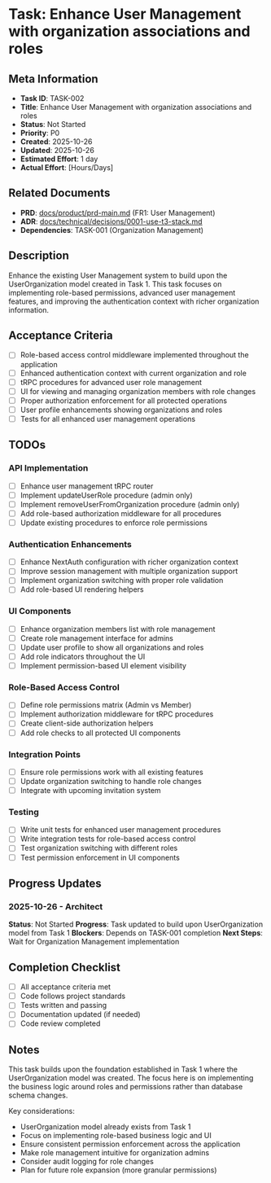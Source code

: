# Task: Enhance User Management with organization associations and roles

## Meta Information

- **Task ID**: TASK-002
- **Title**: Enhance User Management with organization associations and roles
- **Status**: Not Started
- **Priority**: P0
- **Created**: 2025-10-26
- **Updated**: 2025-10-26
- **Estimated Effort**: 1 day
- **Actual Effort**: [Hours/Days]

## Related Documents

- **PRD**: [docs/product/prd-main.md](../product/prd-main.md) (FR1: User Management)
- **ADR**: [docs/technical/decisions/0001-use-t3-stack.md](../technical/decisions/0001-use-t3-stack.md)
- **Dependencies**: TASK-001 (Organization Management)

## Description

Enhance the existing User Management system to build upon the UserOrganization model created in Task 1. This task focuses on implementing role-based permissions, advanced user management features, and improving the authentication context with richer organization information.

## Acceptance Criteria

- [ ] Role-based access control middleware implemented throughout the application
- [ ] Enhanced authentication context with current organization and role
- [ ] tRPC procedures for advanced user role management
- [ ] UI for viewing and managing organization members with role changes
- [ ] Proper authorization enforcement for all protected operations
- [ ] User profile enhancements showing organizations and roles
- [ ] Tests for all enhanced user management operations

## TODOs

### API Implementation
- [ ] Enhance user management tRPC router
- [ ] Implement updateUserRole procedure (admin only)
- [ ] Implement removeUserFromOrganization procedure (admin only)
- [ ] Add role-based authorization middleware for all procedures
- [ ] Update existing procedures to enforce role permissions

### Authentication Enhancements
- [ ] Enhance NextAuth configuration with richer organization context
- [ ] Improve session management with multiple organization support
- [ ] Implement organization switching with proper role validation
- [ ] Add role-based UI rendering helpers

### UI Components
- [ ] Enhance organization members list with role management
- [ ] Create role management interface for admins
- [ ] Update user profile to show all organizations and roles
- [ ] Add role indicators throughout the UI
- [ ] Implement permission-based UI element visibility

### Role-Based Access Control
- [ ] Define role permissions matrix (Admin vs Member)
- [ ] Implement authorization middleware for tRPC procedures
- [ ] Create client-side authorization helpers
- [ ] Add role checks to all protected UI components

### Integration Points
- [ ] Ensure role permissions work with all existing features
- [ ] Update organization switching to handle role changes
- [ ] Integrate with upcoming invitation system

### Testing
- [ ] Write unit tests for enhanced user management procedures
- [ ] Write integration tests for role-based access control
- [ ] Test organization switching with different roles
- [ ] Test permission enforcement in UI components

## Progress Updates

### 2025-10-26 - Architect
**Status**: Not Started
**Progress**: Task updated to build upon UserOrganization model from Task 1
**Blockers**: Depends on TASK-001 completion
**Next Steps**: Wait for Organization Management implementation

## Completion Checklist

- [ ] All acceptance criteria met
- [ ] Code follows project standards
- [ ] Tests written and passing
- [ ] Documentation updated (if needed)
- [ ] Code review completed

## Notes

This task builds upon the foundation established in Task 1 where the UserOrganization model was created. The focus here is on implementing the business logic around roles and permissions rather than database schema changes.

Key considerations:
- UserOrganization model already exists from Task 1
- Focus on implementing role-based business logic and UI
- Ensure consistent permission enforcement across the application
- Make role management intuitive for organization admins
- Consider audit logging for role changes
- Plan for future role expansion (more granular permissions)